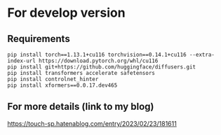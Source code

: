 # For develop version
## Requirements

~~~
pip install torch==1.13.1+cu116 torchvision==0.14.1+cu116 --extra-index-url https://download.pytorch.org/whl/cu116
pip install git+https://github.com/huggingface/diffusers.git
pip install transformers accelerate safetensors
pip install controlnet_hinter
pip install xformers==0.0.17.dev465
~~~

## For more details (link to my blog)

https://touch-sp.hatenablog.com/entry/2023/02/23/181611
